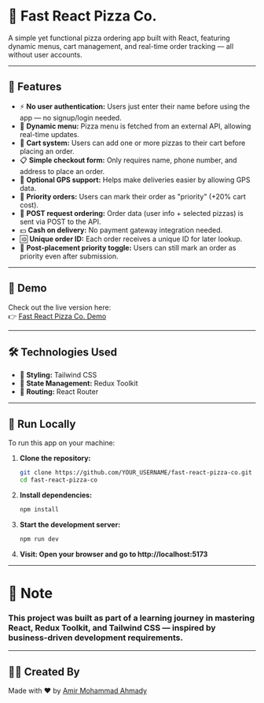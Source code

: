 # 🍕 Fast React Pizza Co.

A simple yet functional pizza ordering app built with React, featuring dynamic menus, cart management, and real-time order tracking — all without user accounts.

---

## 🚀 Features

- ⚡ **No user authentication:** Users just enter their name before using the app — no signup/login needed.
- 🍕 **Dynamic menu:** Pizza menu is fetched from an external API, allowing real-time updates.
- 🛒 **Cart system:** Users can add one or more pizzas to their cart before placing an order.
- 📋 **Simple checkout form:** Only requires name, phone number, and address to place an order.
- 📍 **Optional GPS support:** Helps make deliveries easier by allowing GPS data.
- 🚨 **Priority orders:** Users can mark their order as "priority" (+20% cart cost).
- 📮 **POST request ordering:** Order data (user info + selected pizzas) is sent via POST to the API.
- 💵 **Cash on delivery:** No payment gateway integration needed.
- 🆔 **Unique order ID:** Each order receives a unique ID for later lookup.
- 🔄 **Post-placement priority toggle:** Users can still mark an order as priority even after submission.

---

## 🔗 Demo

Check out the live version here:  
👉 [Fast React Pizza Co. Demo](https://fast-react-pizza-app-zzox.vercel.app/)

---

## 🛠️ Technologies Used

- 🎨 **Styling:** Tailwind CSS
- 🧠 **State Management:** Redux Toolkit
- 🧭 **Routing:** React Router

---

## 🧪 Run Locally

To run this app on your machine:

1. **Clone the repository:**
   ```bash
   git clone https://github.com/YOUR_USERNAME/fast-react-pizza-co.git
   cd fast-react-pizza-co

2. **Install dependencies:**
   ```bash
   npm install
   
3. **Start the development server:**
    ```bash
    npm run dev

4. **Visit: Open your browser and go to http://localhost:5173**
<hr>

# 📌 Note
### This project was built as part of a learning journey in mastering React, Redux Toolkit, and Tailwind CSS — inspired by business-driven development requirements.

<hr>

## 👨‍💻 Created By

Made with ❤️ by [Amir Mohammad Ahmady](https://github.com/Amir-mohammad-ahmady-1234)


